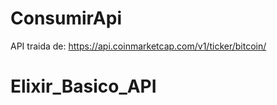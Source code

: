 # ConsumirApi
 API traida de: https://api.coinmarketcap.com/v1/ticker/bitcoin/

# Elixir_Basico_API
